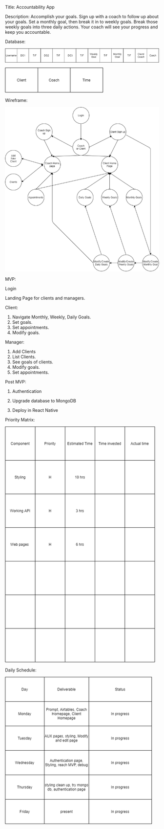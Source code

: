 Title:
Accountability App 

Description:
Accomplish your goals.  Sign up with a coach to follow up about your goals. Set a monthly goal, then break it in to weekly goals.  Break those weekly goals into three daily actions.  Your coach will see your progress and keep you accountable.  

Database:


![Airtable](https://github.com/forexsnyder/Accountability/blob/master/Images/Airtable.png)


![Apt](https://github.com/forexsnyder/Accountability/blob/master/Images/Apt.png)

Wireframe:




![Wireframe](https://github.com/forexsnyder/Accountability/blob/master/Images/App%20Diagram.png)

MVP:

Login

Landing Page for clients and managers.

Client:

1. Navigate Monthly, Weekly, Daily Goals.
2. Set goals.
3. Set appointments.
4. Modify goals.

Manager:
1. Add Clients
2. List Clients.
3. See goals of clients.
4. Modify goals.
5. Set appointments.

Post MVP:

1. Authentication

2. Upgrade database to MongoDB

3. Deploy in React Native

Priority Matrix:

![Wireframe](https://github.com/forexsnyder/Accountability/blob/master/Images/Priority%20Matrix.png)

Daily Schedule:


![Wireframe](https://github.com/forexsnyder/Accountability/blob/master/Images/Daily%20schedule.png)
